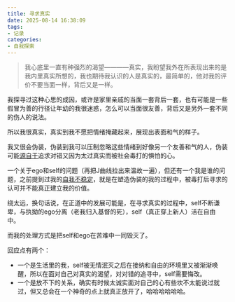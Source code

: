 ```yaml
---
title: 寻求真实
date: 2025-08-14 16:38:09
tags:
- 记录
categories:
- 自我探索
---
```


>我心底里一直有种强烈的渴望————真实，我盼望我外在所表现出来的是我内里真实所想的，我也期待我认识的人是真实的，最简单的，他对我的评价不要当面一样，背后又是一样。

我探寻过这种心思的成因，或许是家里亲戚的当面一套背后一套，也有可能是一些假冒为善的行径让年幼的我很迷惑，怎么可以当面很友善，背后又是另外一套不同的伤人的说法。

所以我很真实，真实到我不愿把情绪掩藏起来，展现出表面和气的样子。

我又很会伪装，伪装到我可以压制忽略这些情绪到好像另一个友善和气的人，伪装可能[源自于](https://asherlife.github.io/2025/07/about_self-discovery/)追求对错又因为太过真实而被社会毒打的惧怕的心。

一个关于ego和self的问题（再把J曲线拉出来温故一遍），但还有一个我是谁的问题，之前提到过我的[自我不稳定](https://asherlife.github.io/2025/03/%E5%86%99%E5%9C%A8%E4%BA%8C%E5%8D%81%E4%B8%83%E5%B2%81%E5%8D%8A/)，就是在塑造伪装的我的过程中，被毒打后寻求的认可并不能真正建立我的价值。

绕太远，换句话说，在正道中的发展可能是，在寻求真实的过程中，self不断谦卑，与执拗的ego分离（老我归入基督的死），self（真正穿上新人）活在自由中。

而我的处理方式是把self和ego在苦难中一同毁灭了。

回应点有两个：

- 一个是生活里的我，self被无情泯灭之后在接纳和自由的环境里又被渐渐唤醒，所以在面对自己对真实的渴望，对对错的追寻中，self需要悔改。
- 一个是放不下的关系，确实有时候太诚实面对自己的心有些坎不太能说过就过，但又总会在一个神奇的点上就真正放开了，哈哈哈哈哈哈。

